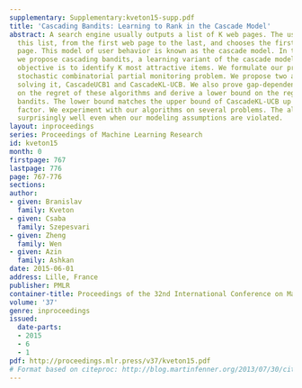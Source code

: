 ```yaml
---
supplementary: Supplementary:kveton15-supp.pdf
title: 'Cascading Bandits: Learning to Rank in the Cascade Model'
abstract: A search engine usually outputs a list of K web pages. The user examines
  this list, from the first web page to the last, and chooses the first attractive
  page. This model of user behavior is known as the cascade model. In this paper,
  we propose cascading bandits, a learning variant of the cascade model where the
  objective is to identify K most attractive items. We formulate our problem as a
  stochastic combinatorial partial monitoring problem. We propose two algorithms for
  solving it, CascadeUCB1 and CascadeKL-UCB. We also prove gap-dependent upper bounds
  on the regret of these algorithms and derive a lower bound on the regret in cascading
  bandits. The lower bound matches the upper bound of CascadeKL-UCB up to a logarithmic
  factor. We experiment with our algorithms on several problems. The algorithms perform
  surprisingly well even when our modeling assumptions are violated.
layout: inproceedings
series: Proceedings of Machine Learning Research
id: kveton15
month: 0
firstpage: 767
lastpage: 776
page: 767-776
sections: 
author:
- given: Branislav
  family: Kveton
- given: Csaba
  family: Szepesvari
- given: Zheng
  family: Wen
- given: Azin
  family: Ashkan
date: 2015-06-01
address: Lille, France
publisher: PMLR
container-title: Proceedings of the 32nd International Conference on Machine Learning
volume: '37'
genre: inproceedings
issued:
  date-parts:
  - 2015
  - 6
  - 1
pdf: http://proceedings.mlr.press/v37/kveton15.pdf
# Format based on citeproc: http://blog.martinfenner.org/2013/07/30/citeproc-yaml-for-bibliographies/
---
```


